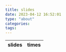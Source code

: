```yaml
---
title: slides
date: 2023-04-12 16:52:01
type: "about"
categories:
tags:
---
```

|slides|times|
| ------ | ------ |